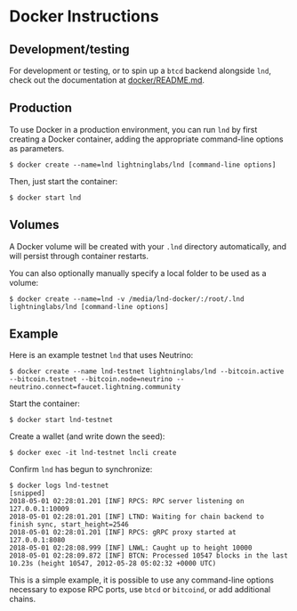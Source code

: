 # Docker Instructions

## Development/testing

For development or testing, or to spin up a `btcd` backend alongside `lnd`,
check out the documentation at [docker/README.md](docker/README.md).

## Production

To use Docker in a production environment, you can run `lnd` by first creating
a Docker container, adding the appropriate command-line options as parameters.

```
$ docker create --name=lnd lightninglabs/lnd [command-line options]
```

Then, just start the container:

```
$ docker start lnd
```

## Volumes

A Docker volume will be created with your `.lnd` directory automatically, and will
persist through container restarts.

You can also optionally manually specify a local folder to be used as a volume:

```
$ docker create --name=lnd -v /media/lnd-docker/:/root/.lnd lightninglabs/lnd [command-line options]
```

## Example

Here is an example testnet `lnd` that uses Neutrino:

```
$ docker create --name lnd-testnet lightninglabs/lnd --bitcoin.active --bitcoin.testnet --bitcoin.node=neutrino --neutrino.connect=faucet.lightning.community
```

Start the container:

```
$ docker start lnd-testnet
```

Create a wallet (and write down the seed):

```
$ docker exec -it lnd-testnet lncli create
```

Confirm `lnd` has begun to synchronize:

```
$ docker logs lnd-testnet
[snipped]
2018-05-01 02:28:01.201 [INF] RPCS: RPC server listening on 127.0.0.1:10009
2018-05-01 02:28:01.201 [INF] LTND: Waiting for chain backend to finish sync, start_height=2546
2018-05-01 02:28:01.201 [INF] RPCS: gRPC proxy started at 127.0.0.1:8080
2018-05-01 02:28:08.999 [INF] LNWL: Caught up to height 10000
2018-05-01 02:28:09.872 [INF] BTCN: Processed 10547 blocks in the last 10.23s (height 10547, 2012-05-28 05:02:32 +0000 UTC)
```

This is a simple example, it is possible to use any command-line options necessary
to expose RPC ports, use `btcd` or `bitcoind`, or add additional chains.
